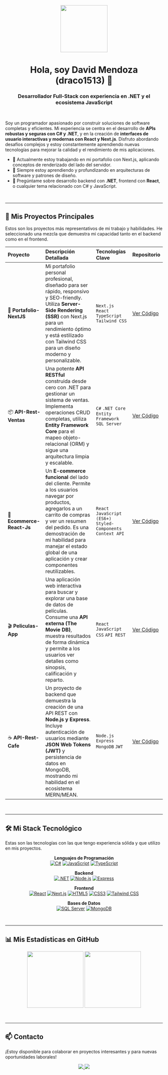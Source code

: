 <div align="center">
  <img src="https://media.giphy.com/media/qgQUggAC3Pfv687qPC/giphy.gif" width="150" />
</div>

<h1 align="center">
  Hola, soy David Mendoza (draco1513) 👋
</h1>

<h3 align="center">Desarrollador Full-Stack con experiencia en .NET y el ecosistema JavaScript</h3>

<br>

Soy un programador apasionado por construir soluciones de software completas y eficientes. Mi experiencia se centra en el desarrollo de **APIs robustas y seguras con C# y .NET**, y en la creación de **interfaces de usuario interactivas y modernas con React y Next.js**. Disfruto abordando desafíos complejos y estoy constantemente aprendiendo nuevas tecnologías para mejorar la calidad y el rendimiento de mis aplicaciones.

- 🔭 Actualmente estoy trabajando en mi portafolio con Next.js, aplicando conceptos de renderizado del lado del servidor.
- 🌱 Siempre estoy aprendiendo y profundizando en arquitecturas de software y patrones de diseño.
- 💬 Pregúntame sobre desarrollo backend con **.NET**, frontend con **React**, o cualquier tema relacionado con C# y JavaScript.

<br>

---

## 🚀 Mis Proyectos Principales

Estos son los proyectos más representativos de mi trabajo y habilidades. He seleccionado una mezcla que demuestra mi capacidad tanto en el backend como en el frontend.

| Proyecto | Descripción Detallada | Tecnologías Clave | Repositorio |
| :--- | :--- | :--- | :--- |
| 💼 **Portafolio-NextJS** | Mi portafolio personal profesional, diseñado para ser rápido, responsivo y SEO-friendly. Utiliza **Server-Side Rendering (SSR)** con Next.js para un rendimiento óptimo y está estilizado con Tailwind CSS para un diseño moderno y personalizable. | `Next.js` `React` `TypeScript` `Tailwind CSS` | [Ver Código](https://github.com/draco1513/Portafolio-NextJS) |
| 📦 **API-Rest-Ventas** | Una potente **API RESTful** construida desde cero con .NET para gestionar un sistema de ventas. Implementa operaciones CRUD completas, utiliza **Entity Framework Core** para el mapeo objeto-relacional (ORM) y sigue una arquitectura limpia y escalable. | `C#` `.NET Core` `Entity Framework` `SQL Server` | [Ver Código](https://github.com/draco1513/API-Rest-Ventas) |
| 🛒 **Ecommerce-React-Js** | Un **E-commerce funcional** del lado del cliente. Permite a los usuarios navegar por productos, agregarlos a un carrito de compras y ver un resumen del pedido. Es una demostración de mi habilidad para manejar el estado global de una aplicación y crear componentes reutilizables. | `React` `JavaScript (ES6+)` `Styled-Components` `Context API` | [Ver Código](https://github.com/draco1513/Ecommerce-React-Js) |
| 🎬 **Peliculas-App** | Una aplicación web interactiva para buscar y explorar una base de datos de películas. Consume una **API externa (The Movie DB)**, muestra resultados de forma dinámica y permite a los usuarios ver detalles como sinopsis, calificación y reparto. | `React` `JavaScript` `CSS` `API REST` | [Ver Código](https://github.com/draco1513/Peliculas-App) |
| ☕ **API-Rest-Cafe** | Un proyecto de backend que demuestra la creación de una API REST con **Node.js y Express**. Incluye autenticación de usuarios mediante **JSON Web Tokens (JWT)** y persistencia de datos en MongoDB, mostrando mi habilidad en el ecosistema MERN/MEAN. | `Node.js` `Express` `MongoDB` `JWT` | [Ver Código](https://github.com/draco1513/API-Rest-Cafe) |

<br>

---

## 🛠️ Mi Stack Tecnológico

Estas son las tecnologías con las que tengo experiencia sólida y que utilizo en mis proyectos.

<p align="center">
  <strong>Lenguajes de Programación</strong><br>
  <a href="#"><img alt="C#" src="https://img.shields.io/badge/C%23-239120?style=for-the-badge&logo=c-sharp&logoColor=white"></a>
  <a href="#"><img alt="JavaScript" src="https://img.shields.io/badge/JavaScript-F7DF1E?style=for-the-badge&logo=javascript&logoColor=black"></a>
  <a href="#"><img alt="TypeScript" src="https://img.shields.io/badge/TypeScript-3178C6?style=for-the-badge&logo=typescript&logoColor=white"></a>
</p>

<p align="center">
  <strong>Backend</strong><br>
  <a href="#"><img alt=".NET" src="https://img.shields.io/badge/.NET-512BD4?style=for-the-badge&logo=dotnet&logoColor=white"></a>
  <a href="#"><img alt="Node.js" src="https://img.shields.io/badge/Node.js-339933?style=for-the-badge&logo=node.js&logoColor=white"></a>
  <a href="#"><img alt="Express" src="https://img.shields.io/badge/Express-000000?style=for-the-badge&logo=express&logoColor=white"></a>
</p>

<p align="center">
  <strong>Frontend</strong><br>
  <a href="#"><img alt="React" src="https://img.shields.io/badge/React-61DAFB?style=for-the-badge&logo=react&logoColor=black"></a>
  <a href="#"><img alt="Next.js" src="https://img.shields.io/badge/Next.js-000000?style=for-the-badge&logo=next.js&logoColor=white"></a>
  <a href="#"><img alt="HTML5" src="https://img.shields.io/badge/HTML5-E34F26?style=for-the-badge&logo=html5&logoColor=white"></a>
  <a href="#"><img alt="CSS3" src="https://img.shields.io/badge/CSS3-1572B6?style=for-the-badge&logo=css3&logoColor=white"></a>
  <a href="#"><img alt="Tailwind CSS" src="https://img.shields.io/badge/Tailwind_CSS-38B2AC?style=for-the-badge&logo=tailwind-css&logoColor=white"></a>
</p>

<p align="center">
  <strong>Bases de Datos</strong><br>
  <a href="#"><img alt="SQL Server" src="https://img.shields.io/badge/SQL_Server-CC2927?style=for-the-badge&logo=microsoft-sql-server&logoColor=white"></a>
  <a href="#"><img alt="MongoDB" src="https://img.shields.io/badge/MongoDB-47A248?style=for-the-badge&logo=mongodb&logoColor=white"></a>
</p>

<br>

---

## 📊 Mis Estadísticas en GitHub

<p align="center">
  <img height="180em" src="https://github-readme-stats.vercel.app/api?username=draco1513&show_icons=true&theme=tokyonight&include_all_commits=true&count_private=true"/>
  <img height="180em" src="https://github-readme-stats.vercel.app/api/top-langs/?username=draco1513&layout=compact&langs_count=8&theme=tokyonight"/>
</p>

<br>

---

## 📫 Contacto

¡Estoy disponible para colaborar en proyectos interesantes y para nuevas oportunidades laborales!

<p align="center">
  <a href="mailto:tu-email-aqui@gmail.com">
    <img src="https://img.shields.io/badge/Gmail-D14836?style=for-the-badge&logo=gmail&logoColor=white" />
  </a>
  <a href="https://www.linkedin.com/in/tu-usuario-linkedin/">
    <img src="https://img.shields.io/badge/LinkedIn-0A66C2?style=for-the-badge&logo=linkedin&logoColor=white" />
  </a>
</p>

